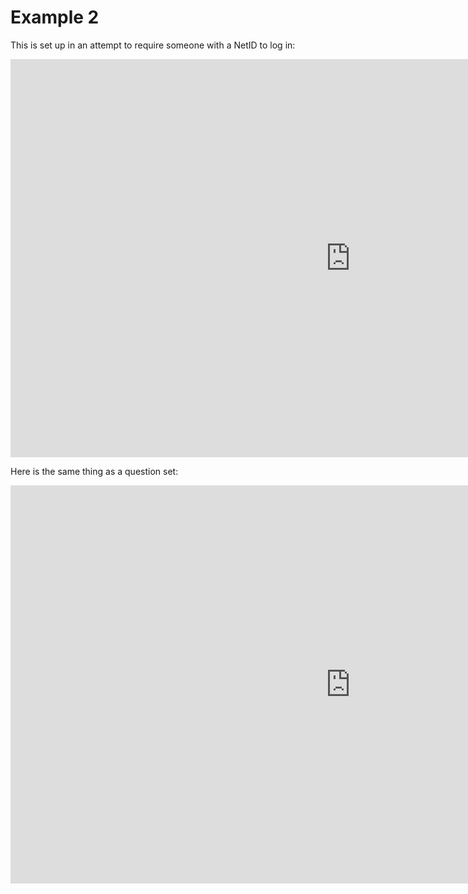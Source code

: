 # Example 2

This is set up in an attempt to require someone with a NetID to log in:

<iframe src="https://tudelft.h5p.com/content/1292320477489662557/embed" aria-label="MC Example with Auth." width="1088" height="637" frameborder="0" allowfullscreen="allowfullscreen" allow="autoplay *; geolocation *; microphone *; camera *; midi *; encrypted-media *"></iframe><script src="https://tudelft.h5p.com/js/h5p-resizer.js" charset="UTF-8"></script>
<script src="https://tudelft.h5p.com/js/h5p-resizer.js" charset="UTF-8"></script>




Here is the same thing as a question set:

<iframe src="https://tudelft.h5p.com/content/1292320488914269607/embed" aria-label="Quiz 1" width="1088" height="637" frameborder="0" allowfullscreen="allowfullscreen" allow="autoplay *; geolocation *; microphone *; camera *; midi *; encrypted-media *"></iframe><script src="https://tudelft.h5p.com/js/h5p-resizer.js" charset="UTF-8"></script>
<script src="https://tudelft.h5p.com/js/h5p-resizer.js" charset="UTF-8"></script>